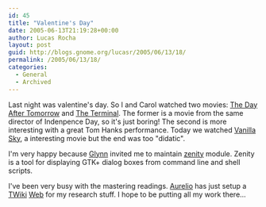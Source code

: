 ```yaml
---
id: 45
title: "Valentine's Day"
date: 2005-06-13T21:19:28+00:00
author: Lucas Rocha
layout: post
guid: http://blogs.gnome.org/lucasr/2005/06/13/18/
permalink: /2005/06/13/18/
categories:
  - General
  - Archived
---
```

Last night was valentine's day. So I and Carol watched two movies: [The Day
After Tomorrow](http://imdb.com/title/tt0319262/) and [The
Terminal](http://imdb.com/title/tt0362227/). The former is a movie from the
same director of Indenpence Day, so it's just boring! The second is more
interesting with a great Tom Hanks performance. Today we watched [Vanilla
Sky](http://imdb.com/title/tt0259711/), a interesting movie but the end was too
"didatic".

I'm very happy because [Glynn](http://www.gnome.org/~gman) invited me to
maintain [zenity](http://directory.fsf.org/zenity.html) module. Zenity is a
tool for displaying GTK+ dialog boxes from command line and shell scripts.

I've been very busy with the mastering readings.
[Aurelio](http://aurium.cjb.net) has just setup a [TWiki](http://www.twiki.org)
[Web](http://gnosislivre.org/twiki/bin/view/CulturaHacker) for my research
stuff. I hope to be putting all my work there...
